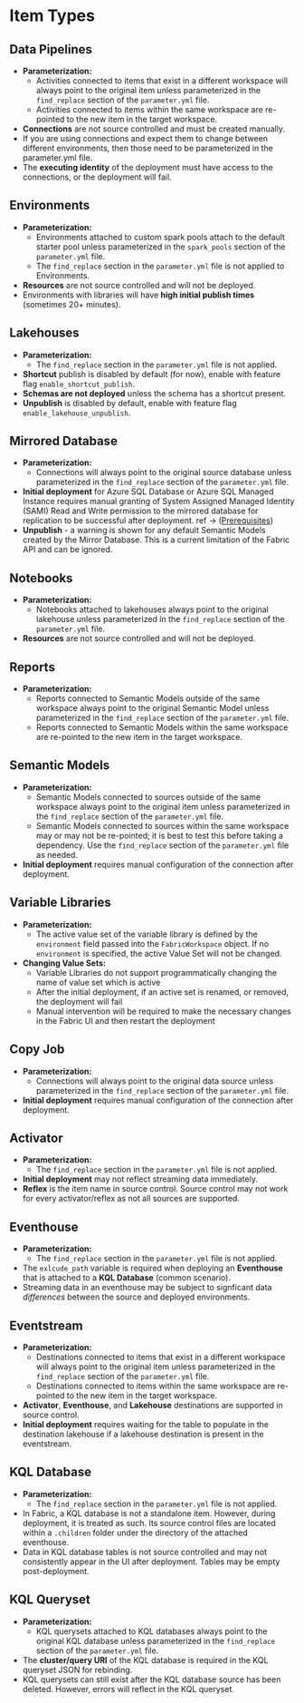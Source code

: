 # Item Types

## Data Pipelines

-   **Parameterization:**
    -   Activities connected to items that exist in a different workspace will always point to the original item unless parameterized in the `find_replace` section of the `parameter.yml` file.
    -   Activities connected to items within the same workspace are re-pointed to the new item in the target workspace.
-   **Connections** are not source controlled and must be created manually.
-   If you are using connections and expect them to change between different environments, then those need to be parameterized in the parameter.yml file.
-   The **executing identity** of the deployment must have access to the connections, or the deployment will fail.

## Environments

-   **Parameterization:**
    -   Environments attached to custom spark pools attach to the default starter pool unless parameterized in the `spark_pools` section of the `parameter.yml` file.
    -   The `find_replace` section in the `parameter.yml` file is not applied to Environments.
-   **Resources** are not source controlled and will not be deployed.
-   Environments with libraries will have **high initial publish times** (sometimes 20+ minutes).

## Lakehouses

-   **Parameterization:**
    -   The `find_replace` section in the `parameter.yml` file is not applied.
-   **Shortcut** publish is disabled by default (for now), enable with feature flag `enable_shortcut_publish`.
-   **Schemas are not deployed** unless the schema has a shortcut present.
-   **Unpublish** is disabled by default, enable with feature flag `enable_lakehouse_unpublish`.

## Mirrored Database

-   **Parameterization:**
    -   Connections will always point to the original source database unless parameterized in the `find_replace` section of the `parameter.yml` file.
-   **Initial deployment** for Azure SQL Database or Azure SQL Managed Instance requires manual granting of System Assigned Managed Identity (SAMI) Read and Write permission to the mirrored database for replication to be successful after deployment. ref -> ([Prerequisites](https://learn.microsoft.com/en-us/fabric/database/mirrored-database/mirrored-database-rest-api#create-mirrored-database))
-   **Unpublish** - a warning is shown for any default Semantic Models created by the Mirror Database. This is a current limitation of the Fabric API and can be ignored.

## Notebooks

-   **Parameterization:**
    -   Notebooks attached to lakehouses always point to the original lakehouse unless parameterized in the `find_replace` section of the `parameter.yml` file.
-   **Resources** are not source controlled and will not be deployed.

## Reports

-   **Parameterization:**
    -   Reports connected to Semantic Models outside of the same workspace always point to the original Semantic Model unless parameterized in the `find_replace` section of the `parameter.yml` file.
    -   Reports connected to Semantic Models within the same workspace are re-pointed to the new item in the target workspace.

## Semantic Models

-   **Parameterization:**
    -   Semantic Models connected to sources outside of the same workspace always point to the original item unless parameterized in the `find_replace` section of the `parameter.yml` file.
    -   Semantic Models connected to sources within the same workspace may or may not be re-pointed; it is best to test this before taking a dependency. Use the `find_replace` section of the `parameter.yml` file as needed.
-   **Initial deployment** requires manual configuration of the connection after deployment.

## Variable Libraries

-   **Parameterization:**
    -   The active value set of the variable library is defined by the `environment` field passed into the `FabricWorkspace` object. If no `environment` is specified, the active Value Set will not be changed.
-   **Changing Value Sets:**
    -   Variable Libraries do not support programmatically changing the name of value set which is active
    -   After the initial deployment, if an active set is renamed, or removed, the deployment will fail
    -   Manual intervention will be required to make the necessary changes in the Fabric UI and then restart the deployment

## Copy Job

-   **Parameterization:**
    -   Connections will always point to the original data source unless parameterized in the `find_replace` section of the `parameter.yml` file.
-   **Initial deployment** requires manual configuration of the connection after deployment.

## Activator

-   **Parameterization:**
    -   The `find_replace` section in the `parameter.yml` file is not applied.
-   **Initial deployment** may not reflect streaming data immediately.
-   **Reflex** is the item name in source control. Source control may not work for every activator/reflex as not all sources are supported.

## Eventhouse

-   **Parameterization:**
    -   The `find_replace` section in the `parameter.yml` file is not applied.
-   The `exlcude_path` variable is required when deploying an **Eventhouse** that is attached to a **KQL Database** (common scenario).
-   Streaming data in an eventhouse may be subject to signficant data _differences_ between the source and deployed environments.

## Eventstream

-   **Parameterization:**
    -   Destinations connected to items that exist in a different workspace will always point to the original item unless parameterized in the `find_replace` section of the `parameter.yml` file.
    -   Destinations connected to items within the same workspace are re-pointed to the new item in the target workspace.
-   **Activator**, **Eventhouse**, and **Lakehouse** destinations are supported in source control.
-   **Initial deployment** requires waiting for the table to populate in the destination lakehouse if a lakehouse destination is present in the eventstream.

## KQL Database

-   **Parameterization:**
    -   The `find_replace` section in the `parameter.yml` file is not applied.
-   In Fabric, a KQL database is not a standalone item. However, during deployment, it is treated as such. Its source control files are located within a `.children` folder under the directory of the attached eventhouse.
-   Data in KQL database tables is not source controlled and may not consistently appear in the UI after deployment. Tables may be empty post-deployment.

## KQL Queryset

-   **Parameterization:**
    -   KQL querysets attached to KQL databases always point to the original KQL database unless parameterized in the `find_replace` section of the `parameter.yml` file.
-   The **cluster/query URI** of the KQL database is required in the KQL queryset JSON for rebinding.
-   KQL querysets can still exist after the KQL database source has been deleted. However, errors will reflect in the KQL queryset.
